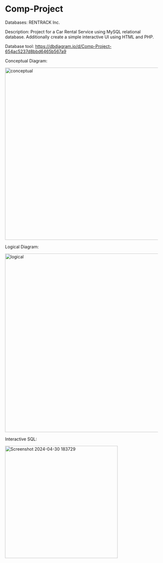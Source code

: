 # Comp-Project
Databases: RENTRACK Inc.

Description:
Project for a Car Rental Service using MySQL relational database. Additionally create a simple interactive UI using HTML and PHP.

Database tool:
https://dbdiagram.io/d/Comp-Project-654ac5237d8bbd6465b567a9

Conceptual Diagram:

<img width="569" alt="conceptual" src="https://github.com/Mishtec/Comp-Project/assets/91218131/b19a795e-015f-4626-a77b-c7ddce53931a">


Logical Diagram:

<img width="590" alt="logical" src="https://github.com/Mishtec/Comp-Project/assets/91218131/5b66e9fb-2f49-4d47-be7f-3997ab1ef4b9">


Interactive SQL:

<img width="371" alt="Screenshot 2024-04-30 183729" src="https://github.com/Mishtec/Comp-Project/assets/91218131/751afea5-112b-43c4-aa26-ce93c32eb979">


